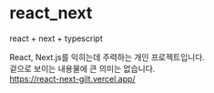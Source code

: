 # react_next
react + next + typescript

React, Next.js를 익히는데 주력하는 개인 프로젝트입니다. <br />
겉으로 보이는 내용물에 큰 의미는 없습니다. <br />
https://react-next-gilt.vercel.app/
